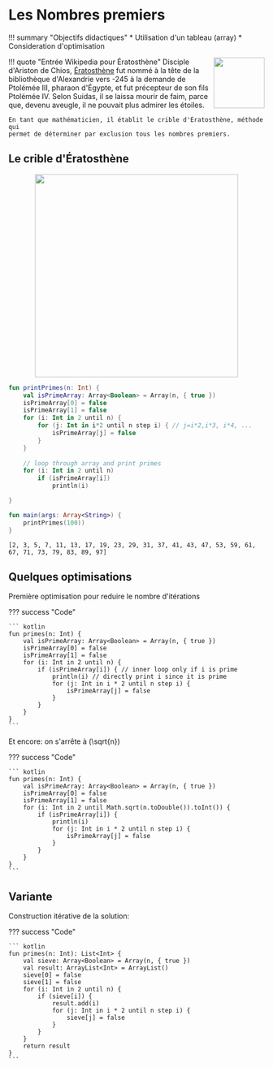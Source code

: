 # Les Nombres premiers

!!! summary "Objectifs didactiques"
    * Utilisation d'un tableau (array)
    * Consideration d'optimisation

!!! quote "Entrée Wikipedia pour Ératosthène"
    <img align="right" src="../images/Eratosthene.01.png" width="100">
    Disciple d'Ariston de Chios, 
    [Ératosthène](https://fr.wikipedia.org/wiki/%C3%89ratosth%C3%A8ne)
    fut nommé à la tête de la bibliothèque
    d'Alexandrie vers -245 à la demande de Ptolémée III, pharaon d'Égypte, et fut
    précepteur de son fils Ptolémée IV. Selon Suidas, il se laissa mourir de faim,
    parce que, devenu aveugle, il ne pouvait plus admirer les étoiles.
    
    En tant que mathématicien, il établit le crible d'Ératosthène, méthode qui
    permet de déterminer par exclusion tous les nombres premiers.

## Le crible d'Ératosthène

<center>
<img src="../images/New_Animation_Sieve_of_Eratosthenes.gif" width="400">
</center>

``` kotlin
fun printPrimes(n: Int) {
    val isPrimeArray: Array<Boolean> = Array(n, { true })
	isPrimeArray[0] = false
	isPrimeArray[1] = false
    for (i: Int in 2 until n) {
        for (j: Int in i*2 until n step i) { // j=i*2,i*3, i*4, ...
            isPrimeArray[j] = false
        }
    }
	
	// loop through array and print primes
    for (i: Int in 2 until n)
        if (isPrimeArray[i])
            println(i)

}

fun main(args: Array<String>) {
    printPrimes(100))
}
```

```
[2, 3, 5, 7, 11, 13, 17, 19, 23, 29, 31, 37, 41, 43, 47, 53, 59, 61, 67, 71, 73, 79, 83, 89, 97]
```

## Quelques optimisations

Première optimisation pour reduire le nombre d'itérations

??? success "Code"

    ``` kotlin
    fun primes(n: Int) {
        val isPrimeArray: Array<Boolean> = Array(n, { true })
    	isPrimeArray[0] = false
    	isPrimeArray[1] = false
        for (i: Int in 2 until n) {
    		if (isPrimeArray[i]) { // inner loop only if i is prime
    		    println(i) // directly print i since it is prime
    	        for (j: Int in i * 2 until n step i) {
    	            isPrimeArray[j] = false
    	        }
    		}	
        }
    }
    ```

Et encore: on s'arrête à \(\sqrt{n}\)

??? success "Code"

    ``` kotlin
    fun primes(n: Int) {
        val isPrimeArray: Array<Boolean> = Array(n, { true })
    	isPrimeArray[0] = false
    	isPrimeArray[1] = false
        for (i: Int in 2 until Math.sqrt(n.toDouble()).toInt()) {
    		if (isPrimeArray[i]) { 
    		    println(i)
    	        for (j: Int in i * 2 until n step i) {
    	            isPrimeArray[j] = false
    	        }
    		}	
        }
    }
    ```

## Variante

Construction itérative de la solution:

??? success "Code"

    ``` kotlin
    fun primes(n: Int): List<Int> {
        val sieve: Array<Boolean> = Array(n, { true })
    	val result: ArrayList<Int> = ArrayList()
    	sieve[0] = false
    	sieve[1] = false
        for (i: Int in 2 until n) {
    		if (sieve[i]) {
    			result.add(i)
    	        for (j: Int in i * 2 until n step i) {
    	            sieve[j] = false
    	        }
    		}	
        }
    	return result
    }
    ```
